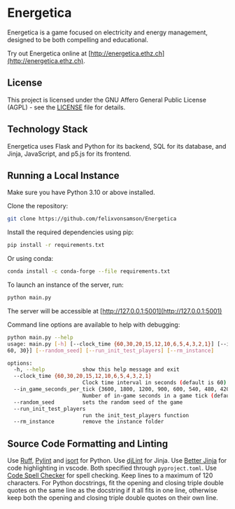 # Energetica

Energetica is a game focused on electricity and energy management, designed to be both compelling and educational.

Try out Energetica online at [http://energetica.ethz.ch](http://energetica.ethz.ch).

## License

This project is licensed under the GNU Affero General Public License (AGPL) - see the [LICENSE](LICENSE) file for details.

## Technology Stack

Energetica uses Flask and Python for its backend, SQL for its database, and Jinja, JavaScript, and p5.js for its frontend.

## Running a Local Instance

Make sure you have Python 3.10 or above installed.

Clone the repository:

```bash
git clone https://github.com/felixvonsamson/Energetica
```

Install the required dependencies using pip:

```bash
pip install -r requirements.txt
```

Or using conda:

```bash
conda install -c conda-forge --file requirements.txt
```

To launch an instance of the server, run:

```bash
python main.py
```

The server will be accessible at [http://127.0.0.1:5001](http://127.0.0.1:5001)

Command line options are available to help with debugging:

```bash
python main.py --help
usage: main.py [-h] [--clock_time {60,30,20,15,12,10,6,5,4,3,2,1}] [--in_game_seconds_per_tick {3600, 1800, 1200, 900, 600, 540, 480, 420, 360, 300, 240, 180, 120,
60, 30}] [--random_seed] [--run_init_test_players] [--rm_instance] 

options:
  -h, --help            show this help message and exit
  --clock_time {60,30,20,15,12,10,6,5,4,3,2,1}
                        Clock time interval in seconds (default is 60)
  --in_game_seconds_per_tick {3600, 1800, 1200, 900, 600, 540, 480, 420, 360, 300, 240, 180, 120, 60, 30}
                        Number of in-game seconds in a game tick (default is 240)
  --random_seed         sets the random seed of the game
  --run_init_test_players
                        run the init_test_players function
  --rm_instance         remove the instance folder
```

## Source Code Formatting and Linting

Use [Ruff](https://github.com/astral-sh/ruff), [Pylint](https://marketplace.visualstudio.com/items?itemName=ms-python.pylint) and [isort](https://marketplace.visualstudio.com/items?itemName=ms-python.isort) for Python.
Use [djLint](https://github.com/djlint/djLint) for Jinja.
Use [Better Jinja](https://marketplace.visualstudio.com/items?itemName=samuelcolvin.jinjahtml) for code highlighting in vscode.
Both specified through `pyproject.toml`.
Use [Code Spell Checker](https://marketplace.visualstudio.com/items?itemName=streetsidesoftware.code-spell-checker) for spell checking. 
Keep lines to a maximum of 120 characters.
For Python docstrings, fit the opening and closing triple double quotes on the same line as the docstring if it all fits in one line, otherwise keep both the opening and closing triple double quotes on their own line.
